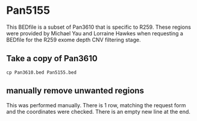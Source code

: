 # Pan5155
This BEDfile is a subset of Pan3610 that is specific to R259. 
These regions were provided by Michael Yau and Lorraine Hawkes when requesting a BEDfile for the R259 exome depth CNV filtering stage.


## Take a copy of Pan3610
`cp Pan3610.bed Pan5155.bed`

## manually remove unwanted regions
This was performed manually. There is 1 row, matching the request form and the coordinates were checked. There is an empty new line at the end.